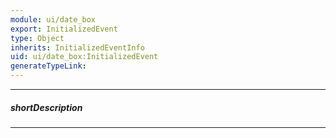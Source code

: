```yaml
---
module: ui/date_box
export: InitializedEvent
type: Object
inherits: InitializedEventInfo
uid: ui/date_box:InitializedEvent
generateTypeLink: 
---
```

---
##### shortDescription
<!-- Description goes here -->

---
<!-- Description goes here -->